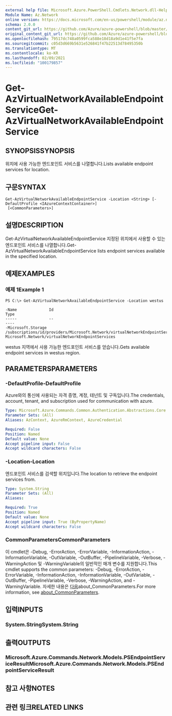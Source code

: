```yaml
---
external help file: Microsoft.Azure.PowerShell.Cmdlets.Network.dll-Help.xml
Module Name: Az.Network
online version: https://docs.microsoft.com/en-us/powershell/module/az.network/get-azvirtualnetworkavailableendpointservice
schema: 2.0.0
content_git_url: https://github.com/Azure/azure-powershell/blob/master/src/Network/Network/help/Get-AzVirtualNetworkAvailableEndpointService.md
original_content_git_url: https://github.com/Azure/azure-powershell/blob/master/src/Network/Network/help/Get-AzVirtualNetworkAvailableEndpointService.md
ms.openlocfilehash: 79517dc748a0599fca588e18d18a9d1e41f5e7fa
ms.sourcegitcommit: c05d3d669b5631e526841f47b22513d78495350b
ms.translationtype: MT
ms.contentlocale: ko-KR
ms.lasthandoff: 02/09/2021
ms.locfileid: "100179857"
---
```

# <span data-ttu-id="ac892-101">Get-AzVirtualNetworkAvailableEndpointService</span><span class="sxs-lookup"><span data-stu-id="ac892-101">Get-AzVirtualNetworkAvailableEndpointService</span></span>

## <span data-ttu-id="ac892-102">SYNOPSIS</span><span class="sxs-lookup"><span data-stu-id="ac892-102">SYNOPSIS</span></span>
<span data-ttu-id="ac892-103">위치에 사용 가능한 엔드포인트 서비스를 나열합니다.</span><span class="sxs-lookup"><span data-stu-id="ac892-103">Lists available endpoint services for location.</span></span>

## <span data-ttu-id="ac892-104">구문</span><span class="sxs-lookup"><span data-stu-id="ac892-104">SYNTAX</span></span>

```
Get-AzVirtualNetworkAvailableEndpointService -Location <String> [-DefaultProfile <IAzureContextContainer>]
 [<CommonParameters>]
```

## <span data-ttu-id="ac892-105">설명</span><span class="sxs-lookup"><span data-stu-id="ac892-105">DESCRIPTION</span></span>
<span data-ttu-id="ac892-106">Get-AzVirtualNetworkAvailableEndpointService 지정된 위치에서 사용할 수 있는 엔드포인트 서비스를 나열합니다.</span><span class="sxs-lookup"><span data-stu-id="ac892-106">Get-AzVirtualNetworkAvailableEndpointService lists endpoint services available in the specified location.</span></span>

## <span data-ttu-id="ac892-107">예제</span><span class="sxs-lookup"><span data-stu-id="ac892-107">EXAMPLES</span></span>

### <span data-ttu-id="ac892-108">예제 1</span><span class="sxs-lookup"><span data-stu-id="ac892-108">Example 1</span></span>
```
PS C:\> Get-AzVirtualNetworkAvailableEndpointService -Location westus

-Name              Id                                                                                             Type
-----              --                                                                                             ----
-Microsoft.Storage /subscriptions/id/providers/Microsoft.Network/virtualNetworkEndpointServices/Microsoft.Storage Microsoft.Network/virtualNetworkEndpointServices
```

<span data-ttu-id="ac892-109">westus 지역에서 사용 가능한 엔드포인트 서비스를 얻습니다.</span><span class="sxs-lookup"><span data-stu-id="ac892-109">Gets available endpoint services in westus region.</span></span>

## <span data-ttu-id="ac892-110">PARAMETERS</span><span class="sxs-lookup"><span data-stu-id="ac892-110">PARAMETERS</span></span>

### <span data-ttu-id="ac892-111">-DefaultProfile</span><span class="sxs-lookup"><span data-stu-id="ac892-111">-DefaultProfile</span></span>
<span data-ttu-id="ac892-112">Azure와의 통신에 사용되는 자격 증명, 계정, 테넌트 및 구독입니다.</span><span class="sxs-lookup"><span data-stu-id="ac892-112">The credentials, account, tenant, and subscription used for communication with azure.</span></span>

```yaml
Type: Microsoft.Azure.Commands.Common.Authentication.Abstractions.Core.IAzureContextContainer
Parameter Sets: (All)
Aliases: AzContext, AzureRmContext, AzureCredential

Required: False
Position: Named
Default value: None
Accept pipeline input: False
Accept wildcard characters: False
```

### <span data-ttu-id="ac892-113">-Location</span><span class="sxs-lookup"><span data-stu-id="ac892-113">-Location</span></span>
<span data-ttu-id="ac892-114">엔드포인트 서비스를 검색할 위치입니다.</span><span class="sxs-lookup"><span data-stu-id="ac892-114">The location to retrieve the endpoint services from.</span></span>

```yaml
Type: System.String
Parameter Sets: (All)
Aliases:

Required: True
Position: Named
Default value: None
Accept pipeline input: True (ByPropertyName)
Accept wildcard characters: False
```

### <span data-ttu-id="ac892-115">CommonParameters</span><span class="sxs-lookup"><span data-stu-id="ac892-115">CommonParameters</span></span>
<span data-ttu-id="ac892-116">이 cmdlet은 -Debug, -ErrorAction, -ErrorVariable, -InformationAction, -InformationVariable, -OutVariable, -OutBuffer, -PipelineVariable, -Verbose, -WarningAction 및 -WarningVariable의 일반적인 매개 변수를 지원합니다.</span><span class="sxs-lookup"><span data-stu-id="ac892-116">This cmdlet supports the common parameters: -Debug, -ErrorAction, -ErrorVariable, -InformationAction, -InformationVariable, -OutVariable, -OutBuffer, -PipelineVariable, -Verbose, -WarningAction, and -WarningVariable.</span></span> <span data-ttu-id="ac892-117">자세한 내용은 [다음](http://go.microsoft.com/fwlink/?LinkID=113216)about_CommonParameters.</span><span class="sxs-lookup"><span data-stu-id="ac892-117">For more information, see [about_CommonParameters](http://go.microsoft.com/fwlink/?LinkID=113216).</span></span>

## <span data-ttu-id="ac892-118">입력</span><span class="sxs-lookup"><span data-stu-id="ac892-118">INPUTS</span></span>

### <span data-ttu-id="ac892-119">System.String</span><span class="sxs-lookup"><span data-stu-id="ac892-119">System.String</span></span>

## <span data-ttu-id="ac892-120">출력</span><span class="sxs-lookup"><span data-stu-id="ac892-120">OUTPUTS</span></span>

### <span data-ttu-id="ac892-121">Microsoft.Azure.Commands.Network.Models.PSEndpointServiceResult</span><span class="sxs-lookup"><span data-stu-id="ac892-121">Microsoft.Azure.Commands.Network.Models.PSEndpointServiceResult</span></span>

## <span data-ttu-id="ac892-122">참고 사항</span><span class="sxs-lookup"><span data-stu-id="ac892-122">NOTES</span></span>

## <span data-ttu-id="ac892-123">관련 링크</span><span class="sxs-lookup"><span data-stu-id="ac892-123">RELATED LINKS</span></span>
